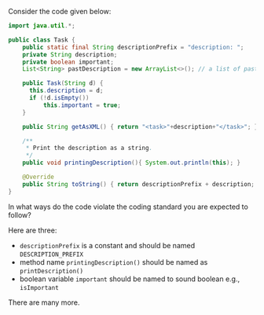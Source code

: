 <panel header="{{ icon_Q }} Find basic coding standard violations">
<question >

Consider the code given below:
```java
import java.util.*;

public class Task {
    public static final String descriptionPrefix = "description: ";
    private String description;
    private boolean important;
    List<String> pastDescription = new ArrayList<>(); // a list of past descriptions

    public Task(String d) {
      this.description = d;
      if (!d.isEmpty())
          this.important = true;
    }

    public String getAsXML() { return "<task>"+description+"</task>"; }

    /**
     * Print the description as a string.
     */
    public void printingDescription(){ System.out.println(this); }

    @Override
    public String toString() { return descriptionPrefix + description; }
}
```

In what ways do the code violate the coding standard you are expected to follow?

<div slot="hint">

Here are three:
* `descriptionPrefix` is a constant and should be named `DESCRIPTION_PREFIX`
* method name `printingDescription()` should be named as `printDescription()`
* boolean variable `important` should be named to sound boolean e.g., `isImportant`

There are many more.

</div>

</question>
</panel>
